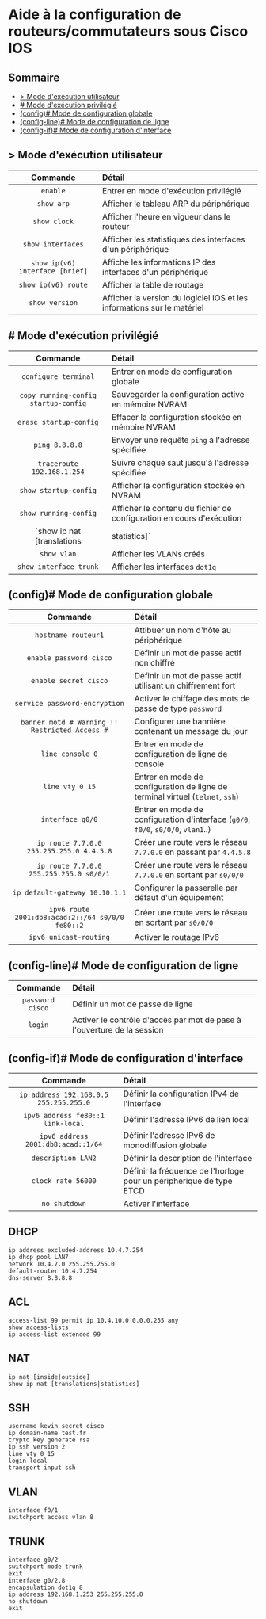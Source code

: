 # Aide à la configuration de routeurs/commutateurs sous Cisco IOS

## Sommaire

* [> Mode d'exécution utilisateur](#-mode-dexécution-utilisateur)
* [# Mode d'exécution privilégié](#-mode-dexécution-privilégié)
* [(config)# Mode de configuration globale](#config-mode-de-configuration-globale)
* [(config-line)# Mode de configuration de ligne](#config-line-mode-de-configuration-de-ligne)
* [(config-if)# Mode de configuration d'interface](#config-if-mode-de-configuration-dinterface)

## > Mode d'exécution utilisateur

| Commande | Détail |
|:-------------:|:--------------|
| `enable` | Entrer en mode d'exécution privilégié |
| `show arp` | Afficher le tableau ARP du périphérique |
| `show clock` | Afficher l'heure en vigueur dans le routeur |
| `show interfaces` | Afficher les statistiques des interfaces d'un périphérique |
| `show ip(v6) interface [brief]` | Affiche les informations IP des interfaces d'un périphérique |
| `show ip(v6) route` | Afficher la table de routage |
| `show version` | Afficher la version du logiciel IOS et les informations sur le matériel |

## # Mode d'exécution privilégié

| Commande | Détail |
|:-------------:|:--------------|
| `configure terminal` | Entrer en mode de configuration globale |
| `copy running-config startup-config` | Sauvegarder la configuration active en mémoire NVRAM |
| `erase startup-config` | Effacer la configuration stockée en mémoire NVRAM |
| `ping 8.8.8.8` | Envoyer une requête `ping` à l'adresse spécifiée |
| `traceroute 192.168.1.254` | Suivre chaque saut jusqu'à l'adresse spécifiée |
| `show startup-config` | Afficher la configuration stockée en NVRAM |
| `show running-config` | Afficher le contenu du fichier de configuration en cours d'exécution |
| `show ip nat [translations|statistics]` | Afficher les informations NAT |
| `show vlan` | Afficher les VLANs créés |
| `show interface trunk` | Afficher les interfaces `dot1q` |

## (config)# Mode de configuration globale

| Commande | Détail |
|:-------------:|:--------------|
| `hostname routeur1` | Attibuer un nom d'hôte au périphérique |
| `enable password cisco` | Définir un mot de passe actif non chiffré |
| `enable secret cisco` | Définir un mot de passe actif utilisant un chiffrement fort |
| `service password-encryption` | Activer le chiffage des mots de passe de type `password` |
| `banner motd # Warning !! Restricted Access #` | Configurer une bannière contenant un message du jour |
| `line console 0` | Entrer en mode de configuration de ligne de console |
| `line vty 0 15` | Entrer en mode de configuration de ligne de terminal virtuel (`telnet`, `ssh`) |
| `interface g0/0` | Entrer en mode de configuration d'interface (`g0/0`, `f0/0`, `s0/0/0`, `vlan1`..) |
| `ip route 7.7.0.0 255.255.255.0 4.4.5.8` | Créer une route vers le réseau `7.7.0.0` en passant par `4.4.5.8` |
| `ip route 7.7.0.0 255.255.255.0 s0/0/1` | Créer une route vers le réseau `7.7.0.0` en sortant par `s0/0/0` |
| `ip default-gateway 10.10.1.1` | Configurer la passerelle par défaut d'un équipement |
| `ipv6 route 2001:db8:acad:2::/64 s0/0/0 fe80::2` | Créer une route vers le réseau en sortant par `s0/0/0` |
| `ipv6 unicast-routing` | Activer le routage IPv6 |

## (config-line)# Mode de configuration de ligne

| Commande | Détail |
|:-------------:|:--------------|
| `password cisco` | Définir un mot de passe de ligne |
| `login` | Activer le contrôle d'accès par mot de pase à l'ouverture de la session |

## (config-if)# Mode de configuration d'interface

| Commande | Détail |
|:-------------:|:--------------|
| `ip address 192.168.0.5 255.255.255.0` | Définir la configuration IPv4 de l'interface |
| `ipv6 address fe80::1 link-local` | Définir l'adresse IPv6 de lien local |
| `ipv6 address 2001:db8:acad::1/64` | Définir l'adresse IPv6 de monodiffusion globale |
| `description LAN2` | Définir la description de l'interface |
| `clock rate 56000` | Définir la fréquence de l'horloge pour un périphérique de type ETCD |
| `no shutdown` | Activer l'interface |

## DHCP

```
ip address excluded-address 1O.4.7.254
ip dhcp pool LAN7
network 10.4.7.0 255.255.255.0
default-router 10.4.7.254
dns-server 8.8.8.8
```

## ACL

```
access-list 99 permit ip 10.4.10.0 0.0.0.255 any
show access-lists
ip access-list extended 99
```

## NAT

```
ip nat [inside|outside]
show ip nat [translations|statistics]
```

## SSH

```
username kevin secret cisco
ip domain-name test.fr
crypto key generate rsa
ip ssh version 2
line vty 0 15
login local
transport input ssh
```

## VLAN

```
interface f0/1
switchport access vlan 8
```

## TRUNK

```
interface g0/2
switchport mode trunk
exit
interface g0/2.8
encapsulation dot1q 8
ip address 192.168.1.253 255.255.255.0
no shutdown
exit
```


